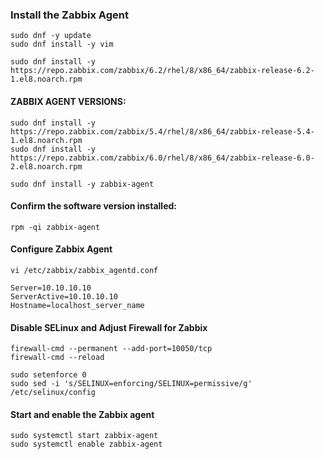 ### Install the Zabbix Agent
```
sudo dnf -y update
sudo dnf install -y vim
```

```
sudo dnf install -y https://repo.zabbix.com/zabbix/6.2/rhel/8/x86_64/zabbix-release-6.2-1.el8.noarch.rpm
```
#### ZABBIX AGENT VERSIONS: 
```
sudo dnf install -y https://repo.zabbix.com/zabbix/5.4/rhel/8/x86_64/zabbix-release-5.4-1.el8.noarch.rpm
sudo dnf install -y https://repo.zabbix.com/zabbix/6.0/rhel/8/x86_64/zabbix-release-6.0-2.el8.noarch.rpm
```

```
sudo dnf install -y zabbix-agent
```

#### Confirm the software version installed:
```
rpm -qi zabbix-agent
```

#### Configure Zabbix Agent
```
vi /etc/zabbix/zabbix_agentd.conf
```
```
Server=10.10.10.10
ServerActive=10.10.10.10
Hostname=localhost_server_name
```
#### Disable SELinux and Adjust Firewall for Zabbix
```
firewall-cmd --permanent --add-port=10050/tcp
firewall-cmd --reload
```
```
sudo setenforce 0
sudo sed -i 's/SELINUX=enforcing/SELINUX=permissive/g' /etc/selinux/config
```

#### Start and enable the Zabbix agent
```
sudo systemctl start zabbix-agent
sudo systemctl enable zabbix-agent
```
